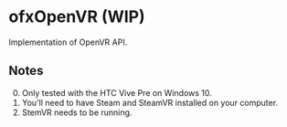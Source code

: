 ofxOpenVR (WIP)
====================

Implementation of OpenVR API.


## Notes

0. Only tested with the HTC Vive Pre on Windows 10.
1. You'll need to have Steam and SteamVR installed on your computer.
2. StemVR needs to be running.